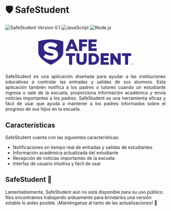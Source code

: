 # 🛡 SafeStudent 

![SafeStudent Version 0.1](https://img.shields.io/badge/version-0.1-brightgreen.svg)
![JavaScript](https://img.shields.io/badge/language-JavaScript-yellow.svg)
![Node.js](https://img.shields.io/badge/language-Node.js-green.svg)

<p align="center"><img src="https://github.com/Osvaldomtzg/SafeStudent/blob/main/assets/images/SafeStudentScude.png" width="300"></p>

<div style="text-align: justify">
SafeStudent es una aplicación diseñada para ayudar a las instituciones educativas a controlar las entradas y salidas de sus alumnos. Esta aplicación también notifica a los padres o tutores cuando un estudiante ingresa o sale de la escuela, proporciona información académica y envía noticias importantes a los padres. SafeStudent es una herramienta eficaz y fácil de usar que ayuda a mantener a los padres informados sobre el progreso de sus hijos en la escuela.
</div>

## Características

SafeStudent cuenta con las siguientes características:

- Notificaciones en tiempo real de entradas y salidas de estudiantes
- Información académica actualizada del estudiante
- Recepción de noticias importantes de la escuela
- Interfaz de usuario intuitiva y fácil de usar

## SafeStudent 🚫

Lamentablemente, SafeStudent aún no está disponible para su uso público. Nos encontramos trabajando arduamente para brindarles una versión estable lo antes posible. ¡Manténganse al tanto de las actualizaciones! 🚧

